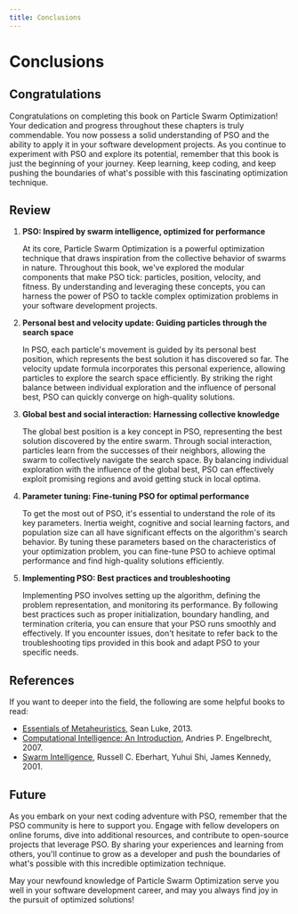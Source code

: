 ```yaml
---
title: Conclusions
---
```

# Conclusions


## Congratulations

Congratulations on completing this book on Particle Swarm Optimization! Your dedication and progress throughout these chapters is truly commendable. You now possess a solid understanding of PSO and the ability to apply it in your software development projects. As you continue to experiment with PSO and explore its potential, remember that this book is just the beginning of your journey. Keep learning, keep coding, and keep pushing the boundaries of what's possible with this fascinating optimization technique.

## Review

1. **PSO: Inspired by swarm intelligence, optimized for performance**

   At its core, Particle Swarm Optimization is a powerful optimization technique that draws inspiration from the collective behavior of swarms in nature. Throughout this book, we've explored the modular components that make PSO tick: particles, position, velocity, and fitness. By understanding and leveraging these concepts, you can harness the power of PSO to tackle complex optimization problems in your software development projects.

2. **Personal best and velocity update: Guiding particles through the search space**

   In PSO, each particle's movement is guided by its personal best position, which represents the best solution it has discovered so far. The velocity update formula incorporates this personal experience, allowing particles to explore the search space efficiently. By striking the right balance between individual exploration and the influence of personal best, PSO can quickly converge on high-quality solutions.

3. **Global best and social interaction: Harnessing collective knowledge**

   The global best position is a key concept in PSO, representing the best solution discovered by the entire swarm. Through social interaction, particles learn from the successes of their neighbors, allowing the swarm to collectively navigate the search space. By balancing individual exploration with the influence of the global best, PSO can effectively exploit promising regions and avoid getting stuck in local optima.

4. **Parameter tuning: Fine-tuning PSO for optimal performance**

   To get the most out of PSO, it's essential to understand the role of its key parameters. Inertia weight, cognitive and social learning factors, and population size can all have significant effects on the algorithm's search behavior. By tuning these parameters based on the characteristics of your optimization problem, you can fine-tune PSO to achieve optimal performance and find high-quality solutions efficiently.

5. **Implementing PSO: Best practices and troubleshooting**

   Implementing PSO involves setting up the algorithm, defining the problem representation, and monitoring its performance. By following best practices such as proper initialization, boundary handling, and termination criteria, you can ensure that your PSO runs smoothly and effectively. If you encounter issues, don't hesitate to refer back to the troubleshooting tips provided in this book and adapt PSO to your specific needs.

## References

If you want to deeper into the field, the following are some helpful books to read:

* [Essentials of Metaheuristics](https://amzn.to/3Q23rpP), Sean Luke, 2013.
* [Computational Intelligence: An Introduction](https://amzn.to/44ixYWt), Andries P. Engelbrecht, 2007.
* [Swarm Intelligence](https://amzn.to/4b1YPbc), Russell C. Eberhart, Yuhui Shi, James Kennedy, 2001.

## Future

As you embark on your next coding adventure with PSO, remember that the PSO community is here to support you. Engage with fellow developers on online forums, dive into additional resources, and contribute to open-source projects that leverage PSO. By sharing your experiences and learning from others, you'll continue to grow as a developer and push the boundaries of what's possible with this incredible optimization technique.

May your newfound knowledge of Particle Swarm Optimization serve you well in your software development career, and may you always find joy in the pursuit of optimized solutions!